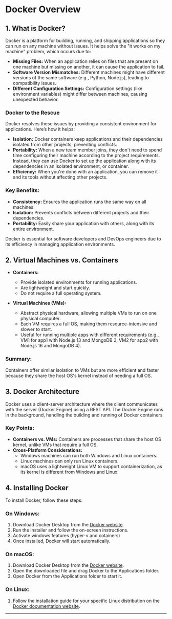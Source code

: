 # Docker Overview

## 1. What is Docker?

Docker is a platform for building, running, and shipping applications so they can run on any machine without issues. It helps solve the "it works on my machine" problem, which occurs due to:

- **Missing Files:** When an application relies on files that are present on one machine but missing on another, it can cause the application to fail.
- **Software Version Mismatches:** Different machines might have different versions of the same software (e.g., Python, Node.js), leading to compatibility issues.
- **Different Configuration Settings:** Configuration settings (like environment variables) might differ between machines, causing unexpected behavior.

### Docker to the Rescue

Docker resolves these issues by providing a consistent environment for applications. Here’s how it helps:

- **Isolation:** Docker containers keep applications and their dependencies isolated from other projects, preventing conflicts.
- **Portability:** When a new team member joins, they don't need to spend time configuring their machine according to the project requirements. Instead, they can use Docker to set up the application along with its dependencies in an isolated environment, or container.
- **Efficiency:** When you're done with an application, you can remove it and its tools without affecting other projects.

### Key Benefits:
- **Consistency:** Ensures the application runs the same way on all machines.
- **Isolation:** Prevents conflicts between different projects and their dependencies.
- **Portability:** Easily share your application with others, along with its entire environment.

Docker is essential for software developers and DevOps engineers due to its efficiency in managing application environments.

## 2. Virtual Machines vs. Containers

- **Containers:** 
  - Provide isolated environments for running applications.
  - Are lightweight and start quickly.
  - Do not require a full operating system.

- **Virtual Machines (VMs):**
  - Abstract physical hardware, allowing multiple VMs to run on one physical computer.
  - Each VM requires a full OS, making them resource-intensive and slower to start.
  - Useful for running multiple apps with different requirements (e.g., VM1 for app1 with Node.js 13 and MongoDB 3, VM2 for app2 with Node.js 16 and MongoDB 4).

### Summary:
Containers offer similar isolation to VMs but are more efficient and faster because they share the host OS's kernel instead of needing a full OS.

## 3. Docker Architecture

Docker uses a client-server architecture where the client communicates with the server (Docker Engine) using a REST API. The Docker Engine runs in the background, handling the building and running of Docker containers.

### Key Points:
- **Containers vs. VMs:** Containers are processes that share the host OS kernel, unlike VMs that require a full OS.
- **Cross-Platform Considerations:**
  - Windows machines can run both Windows and Linux containers.
  - Linux machines can only run Linux containers.
  - macOS uses a lightweight Linux VM to support containerization, as its kernel is different from Windows and Linux.

## 4. Installing Docker

To install Docker, follow these steps:

### On Windows:
1. Download Docker Desktop from the [Docker website](https://www.docker.com/products/docker-desktop).
2. Run the installer and follow the on-screen instructions.
3. Activate windows features (hyper-v and cotainers)
4. Once installed, Docker will start automatically.

### On macOS:
1. Download Docker Desktop from the [Docker website](https://www.docker.com/products/docker-desktop).
2. Open the downloaded file and drag Docker to the Applications folder.
3. Open Docker from the Applications folder to start it.

### On Linux:
1. Follow the installation guide for your specific Linux distribution on the [Docker documentation website](https://docs.docker.com/engine/install/).

---
